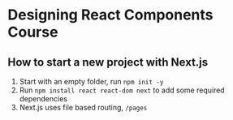 # Designing React Components Course

## How to start a new project with Next.js

1. Start with an empty folder, run `npm init -y`
2. Run `npm install react react-dom next` to add some required dependencies
3. Next.js uses file based routing, `/pages`

